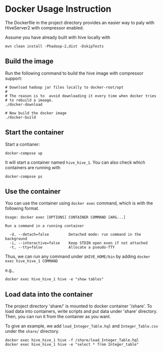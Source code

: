 # Docker Usage Instruction

The Dockerfile in the project directory provides an easier way to paly with HiveServer2 with compressor enabled.

Assume you have already built with hive locally with

```
mvn clean install -Phadoop-2,dist -DskipTests
```



## Build the image

Run the following command to build the hive image with compressor support:

```
# Download hadoop jar files locally to docker-root/opt
#
# The reason is to  avoid downloading it every time when docker tries
# to rebuild a imaage.
./docker-download

# Now build the docker image
./docker-build
```


## Start the container

Start a contianer:

```
docker-compose up
```

It will start a container named `hive_hive_1`. You can also check which containers are running with

```
docker-compose ps
```

## Use the container

You can use the container using `docker exec` command, which is with the following format.

```
Usage: docker exec [OPTIONS] CONTAINER COMMAND [ARG...]

Run a command in a running container

  -d, --detach=false         Detached mode: run command in the background
  -i, --interactive=false    Keep STDIN open even if not attached
  -t, --tty=false            Allocate a pseudo-TTY
```

Thus, we can run any command under `$HIVE_HOME/bin` by
adding `docker exec hive_hive_1 COMMAND`

e.g.,

```
docker exec hive_hive_1 hive -e "show tables"
```

## Load data into the container

The project directory 'share/' is mounted to docker container '/share'.
To load data into containers, write scripts and put data under 'share' directory.
Then, you can run it from the container as you want.

To give an example, we add `load_Integer_Table.hql` and `Integer_Table.csv` under the `share/` directory.

```
docker exec hive_hive_1 hive -f /share/load_Integer_Table.hql
docker exec hive_hive_1 hive -e "select * from Integer_table"
```
